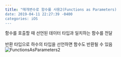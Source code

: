 ```yaml
---
title: "매개변수로 함수를 사용2(Functions as Parameters)
date: 2019-04-11 22:27:39 -0400
categories: iOS
---
```

함수를 호출할 때 선언된 데이터 타입과 일치하는 함수를 전달
<br>
<br>
반환 타입으로 하수의 타입을 선언하면 함수도 반환될 수 있음
![FunctionsAsParameters2](/img/FunctionAsParameters2)
